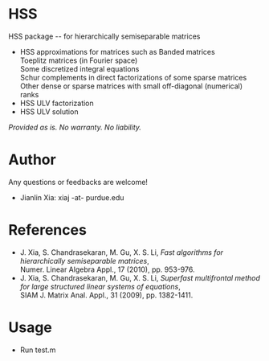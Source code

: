 # HSS
HSS package -- for hierarchically semiseparable matrices

- HSS approximations for matrices such as
 Banded matrices\
 Toeplitz matrices (in Fourier space)\
 Some discretized integral equations\
 Schur complements in direct factorizations of some sparse matrices\
 Other dense or sparse matrices with small off-diagonal (numerical) ranks<br>
- HSS ULV factorization
- HSS ULV solution

*Provided as is. No warranty. No liability.*

# Author
Any questions or feedbacks are welcome!
- Jianlin Xia: xiaj  -at-  purdue.edu

# References
- J. Xia, S. Chandrasekaran, M. Gu, X. S. Li, *Fast algorithms for hierarchically semiseparable matrices*,\
  Numer. Linear Algebra Appl., 17 (2010), pp. 953-976.
- J. Xia, S. Chandrasekaran, M. Gu, X. S. Li, *Superfast multifrontal method for large structured linear systems of equations*,\
SIAM J. Matrix Anal. Appl., 31 (2009), pp. 1382-1411.

# Usage
- Run test.m
